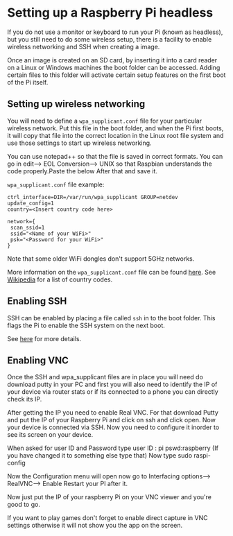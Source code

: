 # Setting up a Raspberry Pi headless

If you do not use a monitor or keyboard to run your Pi (known as headless), but you still need to do some wireless setup, there is a facility to enable wireless networking and SSH when creating a image.

Once an image is created on an SD card, by inserting it into a card reader on a Linux or Windows machines the boot folder can be accessed. Adding certain files to this folder will activate certain setup features on the first boot of the Pi itself. 

## Setting up wireless networking

You will need to define a `wpa_supplicant.conf` file for your particular wireless network. Put this file in the boot folder, and when the Pi first boots, it will copy that file into the correct location in the Linux root file system and use those settings to start up wireless networking.

You can use notepad++ so that the file is saved in correct formats. You can go in edit--> EOL Conversion--> UNIX so that Raspbian understands the code properly.Paste the below After that and save it.

`wpa_supplicant.conf` file example:
```
ctrl_interface=DIR=/var/run/wpa_supplicant GROUP=netdev
update_config=1
country=<Insert country code here>

network={
 scan_ssid=1
 ssid="<Name of your WiFi>"
 psk="<Password for your WiFi>"
}
```

Note that some older WiFi dongles don't support 5GHz networks.

More information on the `wpa_supplicant.conf` file can be found [here](wireless-cli.md). See [Wikipedia](https://en.wikipedia.org/wiki/ISO_3166-1) for a list of country codes.

## Enabling SSH

SSH can be enabled by placing a file called `ssh` in to the boot folder. This flags the Pi to enable the SSH system on the next boot.

See [here](../../remote-access/ssh/README.md#3-enable-ssh-on-a-headless-raspberry-pi-add-file-to-sd-card-on-another-machine) for more details.

## Enabling VNC
Once the SSH and wpa_supplicant files are in place you will need do download putty in your PC and first you will also need to identify the IP of your device via router stats or if its connected to a phone you can directly check its IP. 

After getting the IP you need to enable Real VNC. For that download Putty and put the IP of your Raspberry Pi and click on ssh and click open. Now your device is connected via SSH. Now you need to configure it inorder to see its screen on your device.

When asked for user ID and Password type user ID : pi pswd:raspberry (If you have changed it to something else type that)
Now type 
sudo raspi-config

Now the Configuration menu will open now go to Interfacing options--> RealVNC--> Enable
Restart your PI after it.

Now just put the IP of your raspberry Pi on your VNC viewer and you're good to go.

If you want to play games don't forget to enable direct capture in VNC settings otherwise it will not show you the app on the screen.
